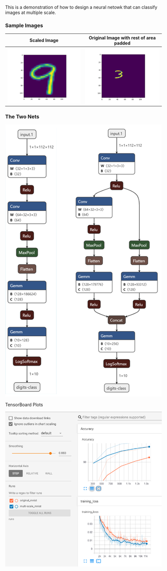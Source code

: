 
This is a demonstration of how to design a neural netowk that can classify images at multiple scale. 

### Sample Images

| Scaled Image                                              | Original Image with rest of area padded                   |
| ----------------------------------------------------------|---------------------------------------------------------- |
|![mnist images](./assets/Figure_1.png "Image") | ![mnist images](./assets/Figure_2.png "Image")|


### The Two Nets
![mnist images](./assets/combined-nets.png "Image")

TensorBoard Plots


![mnist images](./assets/TB-test-accuracy-loss.PNG "Image")

